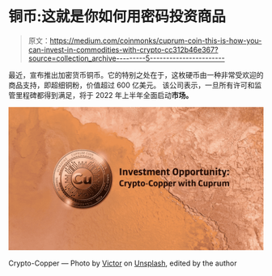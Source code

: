 # 铜币:这就是你如何用密码投资商品

> 原文：<https://medium.com/coinmonks/cuprum-coin-this-is-how-you-can-invest-in-commodities-with-crypto-cc312b46e367?source=collection_archive---------5----------------------->

最近，宣布推出加密货币铜币。它的特别之处在于，这枚硬币由一种非常受欢迎的商品支持，即超细铜粉，价值超过 600 亿美元。
该公司表示，一旦所有许可和监管里程碑都得到满足，将于 2022 年上半年全面启动**市场。**

![](img/ff175d9d633e28a339c4868a26a47204.png)

Crypto-Copper — Photo by [Victor](https://unsplash.com/@victor_g?utm_source=unsplash&utm_medium=referral&utm_content=creditCopyText) on [Unsplash](https://unsplash.com/s/photos/copper?utm_source=unsplash&utm_medium=referral&utm_content=creditCopyText), edited by the author